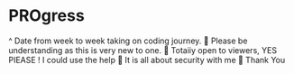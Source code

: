 # PROgress
^ Date from week to week taking on coding journey. 
🧠 Please be understanding as this is very new to one.
📑 Totaiiy open to viewers, YES PIEASE ! I could use the help
💪 It is all about security with me 
🙏 Thank You 
